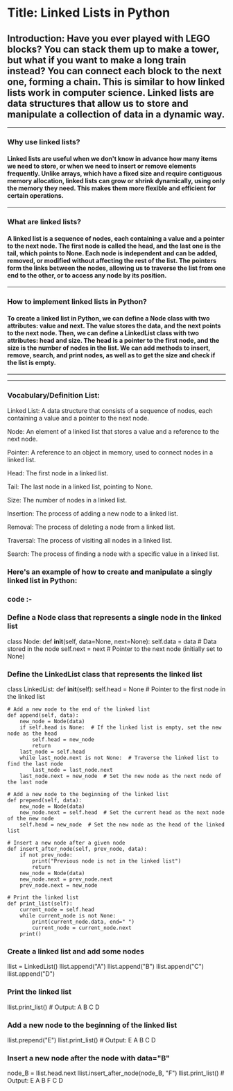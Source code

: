 # Title: Linked Lists in Python

## Introduction: Have you ever played with LEGO blocks? You can stack them up to make a tower, but what if you want to make a long train instead? You can connect each block to the next one, forming a chain. This is similar to how linked lists work in computer science. Linked lists are data structures that allow us to store and manipulate a collection of data in a dynamic way.
---
### Why use linked lists?
#### Linked lists are useful when we don't know in advance how many items we need to store, or when we need to insert or remove elements frequently. Unlike arrays, which have a fixed size and require contiguous memory allocation, linked lists can grow or shrink dynamically, using only the memory they need. This makes them more flexible and efficient for certain operations.
---
### What are linked lists? 
#### A linked list is a sequence of nodes, each containing a value and a pointer to the next node. The first node is called the head, and the last one is the tail, which points to None. Each node is independent and can be added, removed, or modified without affecting the rest of the list. The pointers form the links between the nodes, allowing us to traverse the list from one end to the other, or to access any node by its position.
---
### How to implement linked lists in Python? 
#### To create a linked list in Python, we can define a Node class with two attributes: value and next. The value stores the data, and the next points to the next node. Then, we can define a LinkedList class with two attributes: head and size. The head is a pointer to the first node, and the size is the number of nodes in the list. We can add methods to insert, remove, search, and print nodes, as well as to get the size and check if the list is empty.
---
---

### Vocabulary/Definition List:

Linked List: A data structure that consists of a sequence of nodes, each containing a value and a pointer to the next node.

Node: An element of a linked list that stores a value and a reference to the next node.

Pointer: A reference to an object in memory, used to connect nodes in a linked list.

Head: The first node in a linked list.

Tail: The last node in a linked list, pointing to None.

Size: The number of nodes in a linked list.

Insertion: The process of adding a new node to a linked list.

Removal: The process of deleting a node from a linked list.

Traversal: The process of visiting all nodes in a linked list.

Search: The process of finding a node with a specific value in a linked list.

 

### Here's an example of how to create and manipulate a singly linked list in Python:

### code :-
### Define a Node class that represents a single node in the linked list
class Node:
    def __init__(self, data=None, next=None):
        self.data = data  # Data stored in the node
        self.next = next  # Pointer to the next node (initially set to None)

### Define the LinkedList class that represents the linked list
class LinkedList:
    def __init__(self):
        self.head = None  # Pointer to the first node in the linked list

    # Add a new node to the end of the linked list
    def append(self, data):
        new_node = Node(data)
        if self.head is None:  # If the linked list is empty, set the new node as the head
            self.head = new_node
            return
        last_node = self.head
        while last_node.next is not None:  # Traverse the linked list to find the last node
            last_node = last_node.next
        last_node.next = new_node  # Set the new node as the next node of the last node

    # Add a new node to the beginning of the linked list
    def prepend(self, data):
        new_node = Node(data)
        new_node.next = self.head  # Set the current head as the next node of the new node
        self.head = new_node  # Set the new node as the head of the linked list

    # Insert a new node after a given node
    def insert_after_node(self, prev_node, data):
        if not prev_node:
            print("Previous node is not in the linked list")
            return
        new_node = Node(data)
        new_node.next = prev_node.next
        prev_node.next = new_node

    # Print the linked list
    def print_list(self):
        current_node = self.head
        while current_node is not None:
            print(current_node.data, end=" ")
            current_node = current_node.next
        print()

### Create a linked list and add some nodes
llist = LinkedList()
llist.append("A")
llist.append("B")
llist.append("C")
llist.append("D")

### Print the linked list
llist.print_list()  # Output: A B C D

### Add a new node to the beginning of the linked list
llist.prepend("E")
llist.print_list()  # Output: E A B C D

### Insert a new node after the node with data="B"
node_B = llist.head.next
llist.insert_after_node(node_B, "F")
llist.print_list()  # Output: E A B F C D